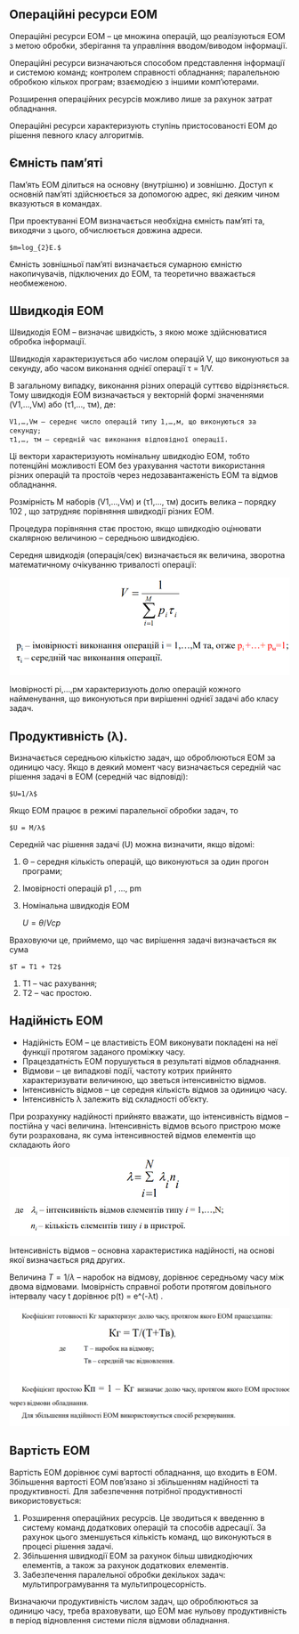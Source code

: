 ## Операційні ресурси ЕОМ
Операційні ресурси ЕОМ – це множина операцій, що реалізуються ЕОМ з метою обробки, зберігання та управління вводом/виводом інформації. 

Операційні ресурси визначаються способом представлення інформації и системою команд; контролем справності обладнання; паралельною обробкою кількох програм; взаємодією з іншими комп’ютерами. 

Розширення операційних ресурсів можливо лише за рахунок затрат обладнання. 

Операційні ресурси характеризують ступінь пристосованості ЕОМ до рішення певного класу алгоритмів.


## Ємність пам’яті

Пам’ять ЕОМ ділиться на основну (внутрішню) и зовнішню. 
Доступ к основній пам’яті здійснюється за допомогою адрес, які деяким чином вказуються в командах.

При проектуванні ЕОМ визначається необхідна ємність пам’яті та, виходячи з цього, обчислюється довжина адреси. 

	$m=log_{2}E.$

Ємність зовнішньої пам’яті визначається сумарною ємністю накопичувачів, підключених до ЕОМ, та теоретично вважається необмеженою.

## Швидкодія ЕОМ

Швидкодія ЕОМ – визначає швидкість, з якою може здійснюватися обробка інформації. 

Швидкодія характеризується або числом операцій V, що виконуються за секунду, або часом виконання однієї операції τ = 1/V.

В загальному випадку, виконання різних операцій суттєво відрізняється. Тому швидкодія ЕОМ визначається у векторній формі значеннями (V1,…,Vм) або (τ1,…, τм), де:

	V1,…,Vм – середнє число операцій типу 1,…,м, що виконуються за секунду; 
	τ1,…, τм – середній час виконання відповідної операції. 

Ці вектори характеризують номінальну швидкодію ЕОМ, тобто потенційні можливості ЕОМ без урахування частоти використання різних операцій та простоїв через недозавантаженість ЕОМ та відмов обладнання.

Розмірність М наборів (V1,…,Vм) и (τ1,…, τм) досить велика – порядку 102 , що затрудняє порівняння швидкодії різних ЕОМ. 

Процедура порівняння стає простою, якщо швидкодію оцінювати скалярною величиною – середньою швидкодією. 

Середня швидкодія (операція/сек) визначається як величина, зворотна математичному очікуванню тривалості операції:

![](../../images/Computer%20engineering/Screenshot%202024-03-10%20103826.png)

Імовірності рi,…,рм характеризують долю операцій кожного найменування, що виконуються при вирішенні однієї задачі або класу задач. 

## Продуктивність (λ). 

Визначається середньою кількістю задач, що оброблюються ЕОМ за одиницю часу. Якщо в деякий момент часу визначається середній час рішення задачі в ЕОМ (середній час відповіді):

	$U=1/λ$
	
Якщо ЕОМ працює в режимі паралельної обробки задач, то 

	$U = М/λ$

Середній час рішення задачі (U) можна визначити, якщо відомі: 
1. Θ – середня кількість операцій, що виконуються за один прогон програми; 
2. Імовірності операцій p1 , …, pm 
3. Номінальна швидкодія ЕОМ

	$U= θ / Vcp$

Враховуючи це, приймемо, що час вирішення задачі визначається як сума 

	$Т = Т1 + Т2$

1. Т1 – час рахування; 
2. Т2 – час простою.

## Надійність ЕОМ

- Надійність ЕОМ – це властивість ЕОМ виконувати покладені на неї функції протягом заданого проміжку часу. 
- Працездатність ЕОМ порушується в результаті відмов обладнання. 
- Відмови – це випадкові події, частоту котрих прийнято характеризувати величиною, що зветься інтенсивністю відмов. 
- Інтенсивність відмов – це середня кількість відмов за одиницю часу. 
- Інтенсивність λ залежить від складності об’єкту.

При розрахунку надійності прийнято вважати, що інтенсивність відмов – постійна у часі величина. Інтенсивність відмов всього пристрою може бути розрахована, як сума інтенсивностей відмов елементів що складають його

![](../../images/Computer%20engineering/Screenshot%202024-03-10%20104324.png)

Інтенсивність відмов – основна характеристика надійності, на основі якої визначається ряд других.

Величина $Т = 1/λ$ – наробок на відмову, дорівнює середньому часу між двома відмовами. Імовірність справної роботи протягом довільного інтервалу часу t дорівнює p(t) = e^(-λt) .


![](../../images/Computer%20engineering/Screenshot%202024-03-10%20104628.png)

## Вартість ЕОМ

Вартість ЕОМ дорівнює сумі вартості обладнання, що входить в ЕОМ. Збільшення вартості ЕОМ пов’язано зі збільшенням надійності та продуктивності.
Для забезпечення потрібної продуктивності використовується: 
1. Розширення операційних ресурсів. Це зводиться к введенню в систему команд додаткових операцій та способів адресації. За рахунок цього зменшується кількість команд, що виконуються в процесі рішення задачі. 
2. Збільшення швидкодії ЕОМ за рахунок більш швидкодіючих елементів, а також за рахунок додаткових елементів. 
3. Забезпечення паралельної обробки декількох задач: мультипрограмування та мультипроцесорність. 

Визначаючи продуктивність числом задач, що оброблюються за одиницю часу, треба враховувати, що ЕОМ має нульову продуктивність в період відновлення системи після відмови обладнання.